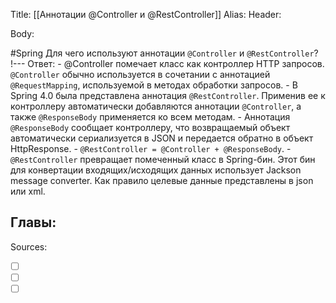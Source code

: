 Title: [[Аннотации @Controller и @RestController]]
Alias:
Header:





Body:




#Spring 
Для чего используют аннотации `@Controller` и `@RestController`?
!---
Ответ:
	- @Controller помечает класс как контроллер HTTP запросов. `@Controller` обычно используется в сочетании с аннотацией `@RequestMapping`, используемой в методах обработки запросов.
	- В Spring 4.0 была представлена аннотация `@RestController`. Применив ее к контроллеру автоматически добавляются аннотации `@Controller`, а также `@ResponseBody` применяется ко всем методам.
	- Аннотация `@ResponseBody` сообщает контроллеру, что возвращаемый объект автоматически сериализуется в JSON и передается обратно в объект HttpResponse.
	- `@RestController = @Controller + @ResponseBody`.
	- `@RestController` превращает помеченный класс в Spring-бин. Этот бин для конвертации входящих/исходящих данных использует Jackson message converter. Как правило целевые данные представлены в json или xml.
<!--SR:!2023-03-11,1,130-->







Главы:
-


Sources:
- [ ] []()
- [ ] []()
- [ ] []()